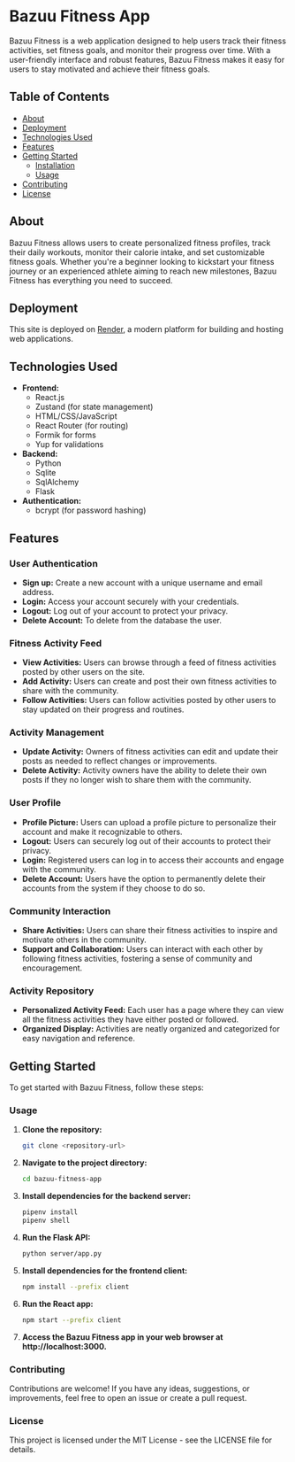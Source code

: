 # Bazuu Fitness App

Bazuu Fitness is a web application designed to help users track their fitness activities, set fitness goals, and monitor their progress over time. With a user-friendly interface and robust features, Bazuu Fitness makes it easy for users to stay motivated and achieve their fitness goals.

## Table of Contents

- [About](#about)
- [Deployment](#deployment)
- [Technologies Used](#technologies-used)
- [Features](#features)
- [Getting Started](#getting-started)
  - [Installation](#installation)
  - [Usage](#usage)
- [Contributing](#contributing)
- [License](#license)

## About

Bazuu Fitness allows users to create personalized fitness profiles, track their daily workouts, monitor their calorie intake, and set customizable fitness goals. Whether you're a beginner looking to kickstart your fitness journey or an experienced athlete aiming to reach new milestones, Bazuu Fitness has everything you need to succeed.

## Deployment

This site is deployed on [Render](https://bazuu-fitness.onrender.com), a modern platform for building and hosting web applications.

## Technologies Used

- **Frontend:**
  - React.js
  - Zustand (for state management)
  - HTML/CSS/JavaScript
  - React Router (for routing)
  - Formik for forms
  - Yup for validations
- **Backend:**
  - Python
  - Sqlite
  - SqlAlchemy
  - Flask
- **Authentication:**
  - bcrypt (for password hashing)

## Features

### User Authentication

- **Sign up:** Create a new account with a unique username and email address.
- **Login:** Access your account securely with your credentials.
- **Logout:** Log out of your account to protect your privacy.
- **Delete Account:** To delete from the database the user.

### Fitness Activity Feed

- **View Activities:** Users can browse through a feed of fitness activities posted by other users on the site.
- **Add Activity:** Users can create and post their own fitness activities to share with the community.
- **Follow Activities:** Users can follow activities posted by other users to stay updated on their progress and routines.

### Activity Management

- **Update Activity:** Owners of fitness activities can edit and update their posts as needed to reflect changes or improvements.
- **Delete Activity:** Activity owners have the ability to delete their own posts if they no longer wish to share them with the community.

### User Profile

- **Profile Picture:** Users can upload a profile picture to personalize their account and make it recognizable to others.
- **Logout:** Users can securely log out of their accounts to protect their privacy.
- **Login:** Registered users can log in to access their accounts and engage with the community.
- **Delete Account:** Users have the option to permanently delete their accounts from the system if they choose to do so.

### Community Interaction

- **Share Activities:** Users can share their fitness activities to inspire and motivate others in the community.
- **Support and Collaboration:** Users can interact with each other by following fitness activities, fostering a sense of community and encouragement.

### Activity Repository

- **Personalized Activity Feed:** Each user has a page where they can view all the fitness activities they have either posted or followed.
- **Organized Display:** Activities are neatly organized and categorized for easy navigation and reference.

## Getting Started

To get started with Bazuu Fitness, follow these steps:


### Usage

1. **Clone the repository:**

    ```bash
    git clone <repository-url>
    ```

2. **Navigate to the project directory:**

    ```bash
    cd bazuu-fitness-app
    ```

3. **Install dependencies for the backend server:**

    ```bash
    pipenv install
    pipenv shell
    ```

4. **Run the Flask API:**

    ```bash
    python server/app.py
    ```

5. **Install dependencies for the frontend client:**

    ```bash
    npm install --prefix client
    ```

6. **Run the React app:**

    ```bash
    npm start --prefix client
    ```

7. **Access the Bazuu Fitness app in your web browser at http://localhost:3000.**

### Contributing

Contributions are welcome! If you have any ideas, suggestions, or improvements, feel free to open an issue or create a pull request.

### License

This project is licensed under the MIT License - see the LICENSE file for details.
